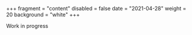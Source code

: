 +++
fragment = "content"
disabled = false
date = "2021-04-28"
weight = 20
background = "white"
+++

Work in progress
